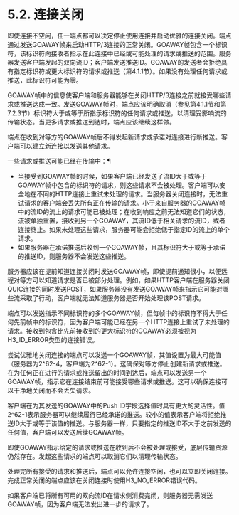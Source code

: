 5.2. 连接关闭 
============================
即使连接不空闲，任一端点都可以决定停止使用连接并启动优雅的连接关闭。端点通过发送GOAWAY帧来启动HTTP/3连接的正常关闭。GOAWAY帧包含一个标识符，该标识符向接收者指示在此连接中已经或可能处理的请求或推送的范围。服务器发送客户端发起的双向流ID；客户端发送推送ID。GOAWAY的发送者会拒绝具有指定标识符或更大标识符的请求或推送（第4.1.1节）。如果没有处理任何请求或推送，此标识符可能为零。

GOAWAY帧中的信息使客户端和服务器能够在关闭HTTP/3连接之前就接受哪些请求或推送达成一致。发送GOAWAY帧时，端点应该明确取消（参见第4.1.1节和第7.2.3节）标识符大于或等于所指示标识符的任何请求或推送，以清理受影响流的传输状态。当更多请求或推送到达时，端点应该继续这样做。

端点在收到对等方的GOAWAY帧后不得发起新请求或承诺对连接进行新推送。客户端可以建立新连接以发送其他请求。

一些请求或推送可能已经在传输中：¶
* 当接受到GOAWAY帧的时候，如果客户端已经发送了流ID大于或等于GOAWAY帧中包含的标识符的请求，则这些请求不会被处理。客户端可以安全地在不同的HTTP连接上重试未处理的请求。当服务器关闭连接时，无法重试请求的客户端会丢失所有正在传输的请求。小于来自服务器的GOAWAY帧中的流ID的流上的请求可能已被处理；在收到响应之前无法知道它们的状态，流被单独重置，接收到另一个GOAWAY，其流ID低于相关请求的流ID，或者连接终止。如果未处理这些请求，服务器可能会拒绝低于指定ID的流上的单个请求。
* 如果服务器在承诺推送后收到一个GOAWAY帧，且其标识符大于或等于承诺的推送ID，则服务器不会发送这些推送。

服务器应该在提前知道连接关闭时发送GOAWAY帧，即使提前通知很小，以便远程对等方可以知道请求是否已被部分处理。例如，如果HTTP客户端在服务器关闭QUIC连接的同时发送POST，如果服务器没有发送GOAWAY帧来指示它可能对哪些流采取了行动，客户端就无法知道服务器是否开始处理该POST请求。

端点可以发送指示不同标识符的多个GOAWAY帧，但每帧中的标识符不得大于任何先前帧中的标识符，因为客户端可能已经在另一个HTTP连接上重试了未处理的请求。接收到包含比先前接收到的更大标识符的GOAWAY必须被视为H3_ID_ERROR类型的连接错误。

尝试优雅地关闭连接的端点可以发送一个GOAWAY帧，其值设置为最大可能值（服务器为2^62-4，客户端为2^62-1）。这确保对等方停止创建新请求或推送。在为任何正在进行的请求或推送留出的时间到达后，端点可以发送另一个GOAWAY帧，指示它在连接结束前可能接受哪些请求或推送。这可以确保连接可以干净地关闭而不会丢失请求。

客户端在为其发送的GOAWAY中的Push ID字段选择值时具有更大的灵活性。值2^62-1表示服务器可以继续履行已经承诺的推送。较小的值表示客户端将拒绝推送ID大于或等于该值的推送。与服务器一样，只要指定的推送ID不大于之前发送的任何值，客户端可以发送后续GOAWAY帧。

即使GOAWAY指示给定的请求或推送在收到后不会被处理或接受，底层传输资源仍然存在。发起这些请求的端点可以取消它们以清理传输状态。

处理完所有接受的请求和推送后，端点可以允许连接空闲，也可以立即关闭连接。完成正常关闭的端点应该在关闭连接时使用H3_NO_ERROR错误代码。

如果客户端已将所有可用的双向流ID在请求侧消费完闭，则服务器无需发送GOAWAY帧，因为客户端无法发出进一步的请求了。